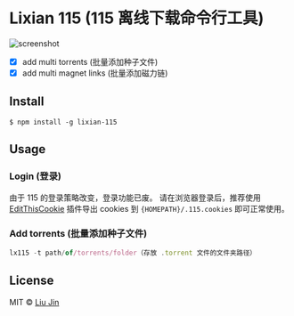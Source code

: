 # Lixian 115 (115 离线下载命令行工具)
![screenshot](https://raw.githubusercontent.com/coolzilj/lixian-115/master/screenshot.png)

- [x] add multi torrents (批量添加种子文件)
- [x] add multi magnet links (批量添加磁力链)

## Install

```
$ npm install -g lixian-115
```

## Usage

### Login (登录)
由于 115 的登录策略改变，登录功能已废。
请在浏览器登录后，推荐使用 [EditThisCookie](http://www.editthiscookie.com/) 插件导出 cookies 到 `{HOMEPATH}/.115.cookies` 即可正常使用。

### Add torrents (批量添加种子文件)
```js
lx115 -t path/of/torrents/folder（存放 .torrent 文件的文件夹路径）
```

## License

MIT © [Liu Jin](http://liujin.me)
